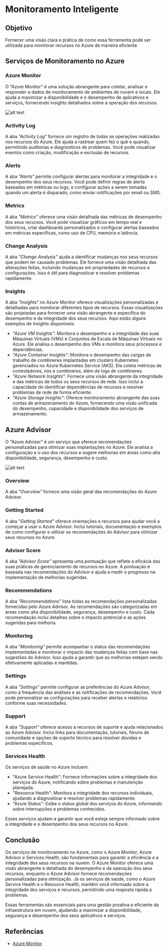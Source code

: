 # Monitoramento Inteligente

## Objetivo
 Fornecer uma visão clara e prática de como essa ferramenta pode ser utilizada para monitorar recursos no Azure de maneira eficiente

## Serviços de Monitoramento no Azure

### Azure Monitor

O "Azure Monitor" é uma solução abrangente para coletar, analisar e responder a dados de monitoramento de ambientes de nuvem e locais. Ele ajuda a maximizar a disponibilidade e o desempenho de aplicativos e serviços, fornecendo insights detalhados sobre a operação dos recursos.

![alt text](MONITOR.PNG)


### Activity Log
A aba *"Activity Log"* fornece um registro de todas as operações realizadas nos recursos do Azure. Ele ajuda a rastrear quem fez o quê e quando, permitindo auditorias e diagnósticos de problemas. Você pode visualizar eventos como criação, modificação e exclusão de recursos.

### Alerts
A aba *"Alerts"* permite configurar alertas para monitorar a integridade e o desempenho dos seus recursos. Você pode definir regras de alerta baseadas em métricas ou logs, e configurar ações a serem tomadas quando um alerta é disparado, como enviar notificações por email ou SMS.

### Metrics
A aba *"Metrics"* oferece uma visão detalhada das métricas de desempenho dos seus recursos. Você pode visualizar gráficos em tempo real e históricos, criar dashboards personalizados e configurar alertas baseados em métricas específicas, como uso de CPU, memória e latência.

### Change Analysis
A aba *"Change Analysis"* ajuda a identificar mudanças nos seus recursos que podem ter causado problemas. Ele fornece uma visão detalhada das alterações feitas, incluindo mudanças em propriedades de recursos e configurações. Isso é útil para diagnosticar e resolver problemas rapidamente.

### Insights
A aba *"Insights"* no Azure Monitor oferece visualizações personalizadas e detalhadas para monitorar diferentes tipos de recursos. Essas visualizações são projetadas para fornecer uma visão abrangente e específica do desempenho e da integridade dos seus recursos. Aqui estão alguns exemplos de Insights disponíveis:

- *"Azure VM Insights"*: Monitora o desempenho e a integridade das suas Máquinas Virtuais (VMs) e Conjuntos de Escala de Máquinas Virtuais no Azure. Ele analisa o desempenho dos VMs e monitora seus processos e dependências.
- *"Azure Container Insights"*: Monitora o desempenho das cargas de trabalho de contêineres implantadas em clusters Kubernetes gerenciados no Azure Kubernetes Service (AKS). Ele coleta métricas de controladores, nós e contêineres, além de logs de contêineres.
- *"Azure Network Insights"*: Fornece uma visão abrangente da integridade e das métricas de todos os seus recursos de rede. Isso inclui a capacidade de identificar dependências de recursos e resolver problemas de rede de forma eficiente.
- *"Azure Storage Insights"*: Oferece monitoramento abrangente das suas contas de armazenamento do Azure, fornecendo uma visão unificada do desempenho, capacidade e disponibilidade dos serviços de armazenamento.

## Azure Advisor

O "Azure Advisor" é um serviço que oferece recomendações personalizadas para otimizar suas implantações no Azure. Ele analisa a configuração e o uso dos recursos e sugere melhorias em áreas como alta disponibilidade, segurança, desempenho e custo.

![alt text](Advisor.PNG)

### Overview
A aba *"Overview"* fornece uma visão geral das recomendações do Azure Advisor.

### Getting Started
A aba *"Getting Started"* oferece orientações e recursos para ajudar você a começar a usar o Azure Advisor. Inclui tutoriais, documentação e exemplos de como configurar e utilizar as recomendações do Advisor para otimizar seus recursos no Azure.

### Advisor Score
A aba *"Advisor Score"* apresenta uma pontuação que reflete a eficácia das suas práticas de gerenciamento de recursos no Azure. A pontuação é baseada nas recomendações do Advisor e ajuda a medir o progresso na implementação de melhorias sugeridas.

### Recommendations
A aba *"Recommendations"* lista todas as recomendações personalizadas fornecidas pelo Azure Advisor. As recomendações são categorizadas em áreas como alta disponibilidade, segurança, desempenho e custo. Cada recomendação inclui detalhes sobre o impacto potencial e as ações sugeridas para melhoria.

### Monitoring
A aba *"Monitoring"* permite acompanhar o status das recomendações implementadas e monitorar o impacto das mudanças feitas com base nas sugestões do Advisor. Isso ajuda a garantir que as melhorias estejam sendo efetivamente aplicadas e mantidas.

### Settings
A aba *"Settings"* permite configurar as preferências do Azure Advisor, como a frequência das análises e as notificações de recomendações. Você pode personalizar as configurações para receber alertas e relatórios conforme suas necessidades.

### Support
A aba *"Support"* oferece acesso a recursos de suporte e ajuda relacionados ao Azure Advisor. Inclui links para documentação, tutoriais, fóruns de comunidade e opções de suporte técnico para resolver dúvidas e problemas específicos.

### Services Health

Os serviços de saúde no Azure incluem:

- "Azure Service Health": Fornece informações sobre a integridade dos serviços do Azure, notificando sobre problemas e manutenção planejada.
- "Resource Health": Monitora a integridade dos recursos individuais, ajudando a diagnosticar e resolver problemas rapidamente.
- "Azure Status": Exibe o status global dos serviços do Azure, informando sobre interrupções e problemas conhecidos.

Esses serviços ajudam a garantir que você esteja sempre informado sobre a integridade e o desempenho dos seus recursos no Azure.

## Conclusão

Os serviços de monitoramento no Azure, como o Azure Monitor, Azure Advisor e Services Health, são fundamentais para garantir a eficiência e a integridade dos seus recursos na nuvem. O Azure Monitor oferece uma visão abrangente e detalhada do desempenho e da operação dos seus recursos, enquanto o Azure Advisor fornece recomendações personalizadas para otimização. Já os serviços de saúde, como o Azure Service Health e o Resource Health, mantêm você informado sobre a integridade dos serviços e recursos, permitindo uma resposta rápida a problemas.

Essas ferramentas são essenciais para uma gestão proativa e eficiente da infraestrutura em nuvem, ajudando a maximizar a disponibilidade, segurança e desempenho dos seus aplicativos e serviços.

 ## Referências

- [Azure Monitor](https://learn.microsoft.com/pt-br/azure/azure-monitor/overview)
